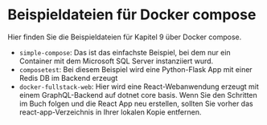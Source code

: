 # Beispieldateien für Docker compose 

Hier finden Sie die Beispieldateien für Kapitel 9 über Docker compose. 

* `simple-compose`: Das ist das einfachste Beispiel, bei dem nur ein Container mit dem Microsoft SQL Server instanziiert wurd. 
* `composetest`: Bei diesem Beispiel wird eine Python-Flask App mit einer Redis DB im Backend erzeugt
* `docker-fullstack-web`: Hier wird eine React-Webanwendung erzeugt mit einem GraphQL-Backend auf dotnet core basis. Wenn Sie den Schritten im Buch folgen und die React App neu erstellen, sollten Sie vorher das react-app-Verzeichnis in Ihrer lokalen Kopie entfernen. 


